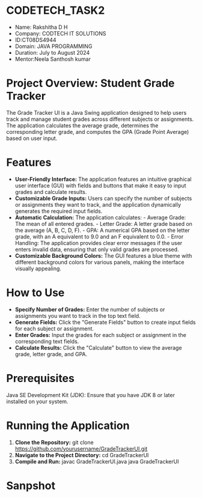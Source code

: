 # CODETECH_TASK2

- Name: Rakshitha D H
- Company: CODTECH IT SOLUTIONS 
- ID:CT08DS4944
- Domain: JAVA PROGRAMMING
- Duration: July to August 2024 
- Mentor:Neela Santhosh kumar

# Project Overview: **Student Grade Tracker**
The Grade Tracker UI is a Java Swing application designed to help users track and manage student grades across different subjects or assignments. The application calculates the average grade, determines the corresponding letter grade, and computes the GPA (Grade Point Average) based on user input.

# Features
- **User-Friendly Interface:** The application features an intuitive graphical user interface (GUI) with fields and buttons that make it easy to input grades and calculate results.
- **Customizable Grade Inputs:** Users can specify the number of subjects or assignments they want to track, and the application dynamically generates the required input fields.
- **Automatic Calculation:** The application calculates:
        - Average Grade: The mean of all entered grades.
        - Letter Grade: A letter grade based on the average (A, B, C, D, F).
        - GPA: A numerical GPA based on the letter grade, with an A equivalent to 9.0 and an F equivalent to 0.0.
        - Error Handling: The application provides clear error messages if the user enters invalid data, ensuring that only valid grades are processed.
- **Customizable Background Colors:** The GUI features a blue theme with different background colors for various panels, making the interface visually appealing.

# How to Use
- **Specify Number of Grades:** Enter the number of subjects or assignments you want to track in the top text field.
- **Generate Fields:** Click the "Generate Fields" button to create input fields for each subject or assignment.
- **Enter Grades:** Input the grades for each subject or assignment in the corresponding text fields.
- **Calculate Results:** Click the "Calculate" button to view the average grade, letter grade, and GPA.

# Prerequisites
Java SE Development Kit (JDK): Ensure that you have JDK 8 or later installed on your system.

# Running the Application
1. **Clone the Repository:** git clone https://github.com/yourusername/GradeTrackerUI.git
2. **Navigate to the Project Directory:** cd GradeTrackerUI
3. **Compile and Run:** javac GradeTrackerUI.java
                        java GradeTrackerUI
# Sanpshot
